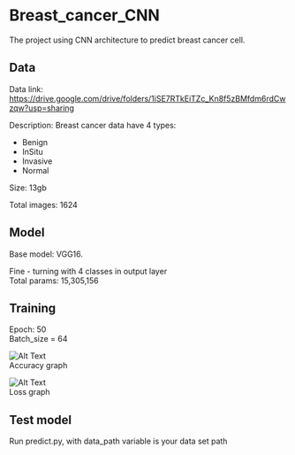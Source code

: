 # Breast_cancer_CNN

The project using CNN architecture to predict breast cancer cell.

## Data
Data link: https://drive.google.com/drive/folders/1iSE7RTkEiTZc_Kn8f5zBMfdm6rdCwzqw?usp=sharing

Description: 
Breast cancer data have 4 types: 
- Benign
- InSitu
- Invasive
- Normal

Size: 13gb

Total images: 1624

## Model
Base model: VGG16.

Fine - turning with 4 classes in output layer  
Total params: 15,305,156

## Training

Epoch: 50  
Batch_size = 64  


![Alt Text](https://github.com/LeNguyenGiaBao/Breast_cancer_use_CNN_Nhom9/blob/master/accuracy.png)  
Accuracy graph

![Alt Text](https://github.com/LeNguyenGiaBao/Breast_cancer_use_CNN_Nhom9/blob/master/loss.png)  
Loss graph


## Test model
Run predict.py, with data_path variable is your data set path 
